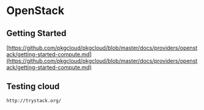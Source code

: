 # OpenStack

## Getting Started

[https://github.com/pkgcloud/pkgcloud/blob/master/docs/providers/openstack/getting-started-compute.md](https://github.com/pkgcloud/pkgcloud/blob/master/docs/providers/openstack/getting-started-compute.md)

## Testing cloud

```text
http://trystack.org/
```

